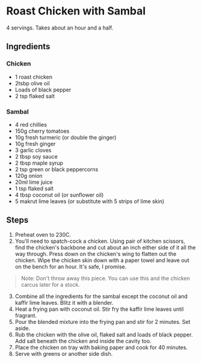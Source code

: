 # Roast Chicken with Sambal

4 servings. Takes about an hour and a half.

## Ingredients

### Chicken
- 1 roast chicken
- 2tsbp olive oil
- Loads of black pepper
- 2 tsp flaked salt

### Sambal
- 4 red chillies
- 150g cherry tomatoes
- 10g fresh turmeric (or double the ginger)
- 10g fresh ginger
- 3 garlic cloves
- 2 tbsp soy sauce
- 2 tbsp maple syrup
- 2 tsp green or black peppercorns
- 120g onion
- 20ml lime juice
- 1 tsp flaked salt
- 4 tbsp coconut oil (or sunflower oil)
- 5 makrut lime leaves (or substitute with 5 strips of lime skin)

## Steps

1. Preheat oven to 230C.
2. You'll need to spatch-cock a chicken. Using pair of kitchen scissors, find the chicken's backbone and cut about an inch either side of it all the way through. Press down on the chicken's wing to flatten out the chicken. Wipe the chicken skin down with a paper towel and leave out on the bench for an hour. It's safe, I promise.

> Note: Don't throw away this piece. You can use this and the chicken carcus later for a stock.

3. Combine all the ingredients for the sambal except the coconut oil and kaffir lime leaves. Blitz it with a blender.
4. Heat a frying pan with coconut oil. Stir fry the kaffir lime leaves until fragrant.
5. Pour the blended mixture into the frying pan and stir for 2 minutes. Set aside.
6. Rub the chicken with the olive oil, flaked salt and loads of black pepper. Add salt beneath the chicken and inside the cavity too.
7. Place the chicken on tray with baking paper and cook for 40 minutes.
8. Serve with greens or another side dish.
